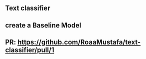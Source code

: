## Text classifier

## create a Baseline Model

## PR: https://github.com/RoaaMustafa/text-classifier/pull/1
